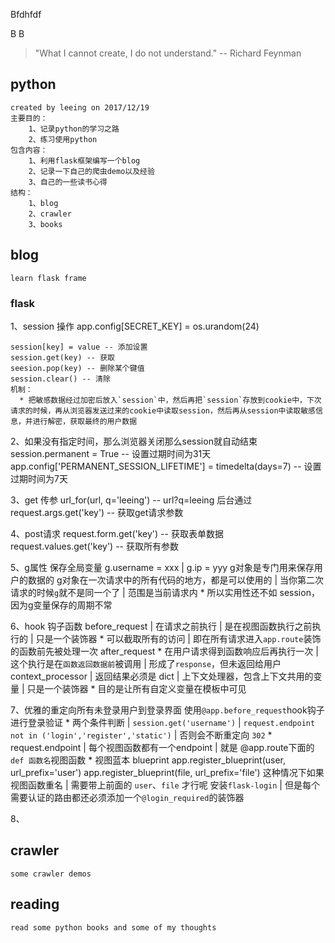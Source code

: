 Bfdhfdf

B
B
> "What I cannot create, I do not understand."
> -- Richard Feynman

## python
    created by leeing on 2017/12/19
    主要目的：
        1、记录python的学习之路
        2、练习使用python
    包含内容：
        1、利用flask框架编写一个blog
        2、记录一下自己的爬虫demo以及经验
        3、自己的一些读书心得
    结构：
        1、blog
        2、crawler
        3、books

## blog
    learn flask frame

### flask
1、session 操作
    app.config[SECRET_KEY] = os.urandom(24)

    session[key] = value -- 添加设置
    session.get(key) -- 获取
    seesion.pop(key) -- 删除某个键值
    session.clear() -- 清除
    机制：
      * 把敏感数据经过加密后放入`session`中，然后再把`session`存放到cookie中，下次请求的时候，再从浏览器发送过来的cookie中读取session，然后再从session中读取敏感信息，并进行解密，获取最终的用户数据

2、如果没有指定时间，那么浏览器关闭那么session就自动结束
    session.permanent = True -- 设置过期时间为31天
    app.config['PERMANENT_SESSION_LIFETIME'] = timedelta(days=7) -- 设置过期时间为7天

3、get 传参
    url_for(url, q='leeing') -- url?q=leeing
    后台通过
    request.args.get('key') -- 获取get请求参数

4、post请求
    request.form.get('key') -- 获取表单数据
    request.values.get('key') -- 获取所有参数

5、g属性 保存全局变量
    g.username = xxx  |  g.ip = yyy
    g对象是专门用来保存用户的数据的
    g对象在一次请求中的所有代码的地方，都是可以使用的  |  当你第二次请求的时候`g`就不是同一个了 |  范围是当前请求内
      * 所以实用性还不如 session，因为g变量保存的周期不常

6、hook 钩子函数
    before_request  | 在请求之前执行  | 是在视图函数执行之前执行的  |  只是一个装饰器
      * 可以截取所有的访问 | 即在所有请求进入`app.route`装饰的函数前先被处理一次
    after_request
      * 在用户请求得到函数响应后再执行一次 | 这个执行是在`函数返回数据前`被调用  | 形成了`response`，但未返回给用户
    context_processor  | 返回结果必须是 dict  | 上下文处理器，包含上下文共用的变量  |  只是一个装饰器
      * 目的是让所有自定义变量在模板中可见

7、优雅的重定向所有未登录用户到登录界面
    使用`@app.before_request`hook钩子进行登录验证
      * 两个条件判断  | `session.get('username')`  |  `request.endpoint not in ('login','register','static')`  | 否则会不断重定向 `302`
      * request.endpoint | 每个视图函数都有一个endpoint  |  就是 @app.route下面的 `def 函数名`视图函数
      * 视图蓝本 blueprint
        app.register_blueprint(user, url_prefix='user')
        app.register_blueprint(file, url_prefix='file')
        这种情况下如果视图函数重名  |  需要带上前面的 `user`、`file` 才行呢
    安装`flask-login` |  但是每个需要认证的路由都还必须添加一个`@login_required`的装饰器

8、

## crawler
    some crawler demos

## reading
    read some python books and some of my thoughts
